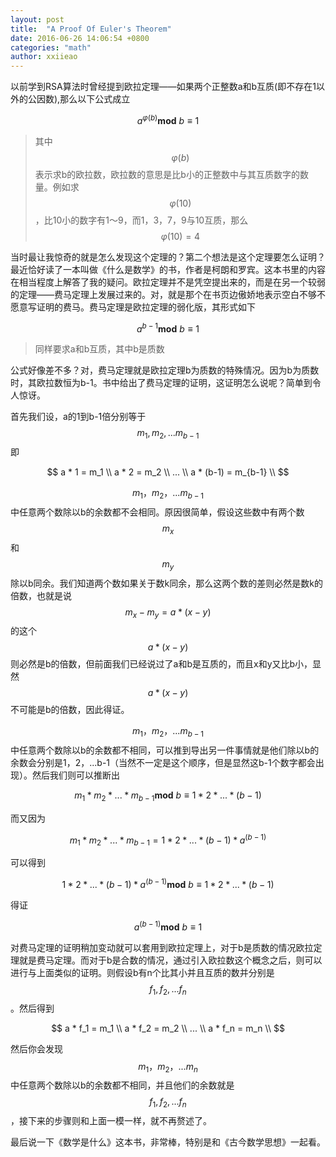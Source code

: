 ```yaml
---
layout: post
title:  "A Proof Of Euler's Theorem"
date: 2016-06-26 14:06:54 +0800
categories: "math"
author: xxiieao
---
```


以前学到RSA算法时曾经提到欧拉定理——如果两个正整数a和b互质(即不存在1以外的公因数),那么以下公式成立

$$a^{\varphi(b)}\mathbf{mod}\ b \equiv 1$$

> 其中$$\varphi(b)$$表示求b的欧拉数，欧拉数的意思是比b小的正整数中与其互质数字的数量。例如求$$\varphi(10)$$，比10小的数字有1～9，而1，3，7，9与10互质，那么$$\varphi(10) = 4$$

当时最让我惊奇的就是怎么发现这个定理的？第二个想法是这个定理要怎么证明？最近恰好读了一本叫做《什么是数学》的书，作者是柯朗和罗宾。这本书里的内容在相当程度上解答了我的疑问。欧拉定理并不是凭空提出来的，而是在另一个较弱的定理——费马定理上发展过来的。对，就是那个在书页边傲娇地表示空白不够不愿意写证明的费马。费马定理是欧拉定理的弱化版，其形式如下

$$a^{b-1}\mathbf{mod}\ b \equiv 1$$

> 同样要求a和b互质，其中b是质数

公式好像差不多？对，费马定理就是欧拉定理b为质数的特殊情况。因为b为质数时，其欧拉数恒为b-1。书中给出了费马定理的证明，这证明怎么说呢？简单到令人惊讶。

首先我们设，a的1到b-1倍分别等于$$m_1,m_2,...m_{b-1}$$即

$$
a * 1 = m_1 \\
a * 2 = m_2 \\
... \\
a * (b-1) = m_{b-1} \\
$$

$$m_1，m_2，...m_{b-1}$$中任意两个数除以b的余数都不会相同。原因很简单，假设这些数中有两个数$$m_x$$和$$m_y$$除以b同余。我们知道两个数如果关于数k同余，那么这两个数的差则必然是数k的倍数，也就是说$$m_x - m_y = a * (x - y)$$的这个$$a * (x - y)$$则必然是b的倍数，但前面我们已经说过了a和b是互质的，而且x和y又比b小，显然$$a * (x - y)$$不可能是b的倍数，因此得证。

$$m_1，m_2，...m_{b-1}$$中任意两个数除以b的余数都不相同，可以推到导出另一件事情就是他们除以b的余数会分别是1，2，...b-1（当然不一定是这个顺序，但是显然这b-1个数字都会出现）。然后我们则可以推断出

$$m_1 * m_2 * ... * m_{b-1} \mathbf{mod}\ b \equiv 1 * 2 * ... * (b-1)$$

而又因为

$$m_1 * m_2 * ... * m_{b-1} = 1 * 2 * ... * (b-1) * a^{(b-1)}$$

可以得到

$$ 1 * 2 * ... * (b-1) * a^{(b-1)} \mathbf{mod}\ b \equiv 1 * 2 * ... * (b-1) $$

得证

$$ a^{(b-1)} \mathbf{mod}\ b \equiv 1 $$

对费马定理的证明稍加变动就可以套用到欧拉定理上，对于b是质数的情况欧拉定理就是费马定理。而对于b是合数的情况，通过引入欧拉数这个概念之后，则可以进行与上面类似的证明。则假设b有n个比其小并且互质的数并分别是$$f_1,f_2,...f_n$$。然后得到

$$
a * f_1 = m_1 \\
a * f_2 = m_2 \\
... \\
a * f_n = m_n \\
$$

然后你会发现$$m_1，m_2，...m_n$$中任意两个数除以b的余数都不相同，并且他们的余数就是$$f_1,f_2,...f_n$$，接下来的步骤则和上面一模一样，就不再赘述了。

最后说一下《数学是什么》这本书，非常棒，特别是和《古今数学思想》一起看。
